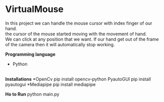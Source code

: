 # VirtualMouse
In this project we can handle the mouse cursor with index finger of our hand.<br>
the cursor of the mouse started moving with the movement of hand.<br>
We can click at any position that we want.
If our hand get out of the frame of the camera then it will automatically stop working.

<b>Programming language</b>
* Python
<br>
<b>Installations</b>
*OpenCv
pip install opencv-python
PyautoGUI
pip install pyautogui
*Mediapipe
pip install mediapipe

<b>Ho to Run</b>
python main.py

